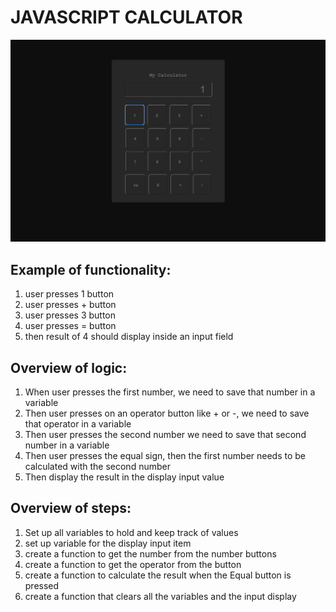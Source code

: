 
 # JAVASCRIPT CALCULATOR

![Screenshot here](/screenshot.png)
 ## Example of functionality: 
  1. user presses 1 button
  2. user presses + button
  3. user presses 3 button 
  4. user presses = button 
  5. then result of 4 should display inside an input field
  
## Overview of logic: 
  1. When user presses the first number, we need to save that number in a variable
  2. Then user presses on an operator button like + or -, we need to save that operator in a variable
  3. Then user presses the second number we need to save that second number in a variable
  4. Then user presses the equal sign, then the first number needs to be calculated with the second number
  5. Then display the result in the display input value 
  
  
## Overview of steps:
  1. Set up all variables to hold and keep track of values
  2. set up variable for the display input item
  3. create a function to get the number from the number buttons
  4. create a function to get the operator from the button
  5. create a function to calculate the result when the Equal button is pressed
  6. create a function that clears all the variables and the input display